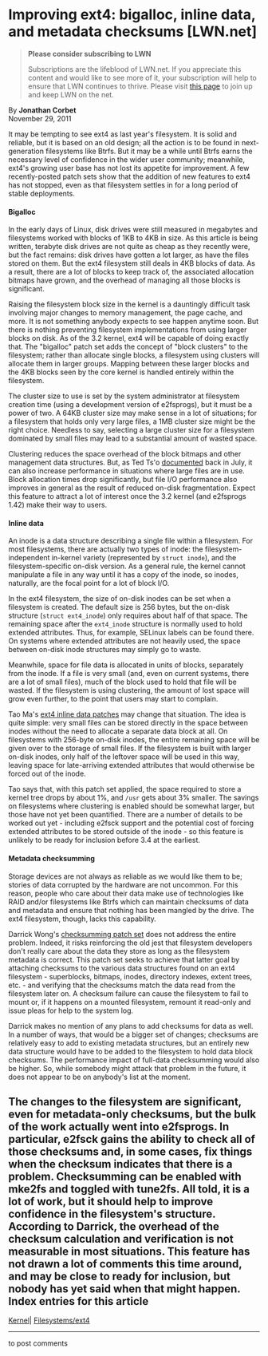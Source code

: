 # Improving ext4: bigalloc, inline data, and metadata checksums [LWN.net]

> **Please consider subscribing to LWN**
> 
> Subscriptions are the lifeblood of LWN.net. If you appreciate this content and would like to see more of it, your subscription will help to ensure that LWN continues to thrive. Please visit [this page](/Promo/nst-nag1/subscribe) to join up and keep LWN on the net. 

By **Jonathan Corbet**  
November 29, 2011 

It may be tempting to see ext4 as last year's filesystem. It is solid and reliable, but it is based on an old design; all the action is to be found in next-generation filesystems like Btrfs. But it may be a while until Btrfs earns the necessary level of confidence in the wider user community; meanwhile, ext4's growing user base has not lost its appetite for improvement. A few recently-posted patch sets show that the addition of new features to ext4 has not stopped, even as that filesystem settles in for a long period of stable deployments. 

#### Bigalloc

In the early days of Linux, disk drives were still measured in megabytes and filesystems worked with blocks of 1KB to 4KB in size. As this article is being written, terabyte disk drives are not quite as cheap as they recently were, but the fact remains: disk drives have gotten a lot larger, as have the files stored on them. But the ext4 filesystem still deals in 4KB blocks of data. As a result, there are a lot of blocks to keep track of, the associated allocation bitmaps have grown, and the overhead of managing all those blocks is significant. 

Raising the filesystem block size in the kernel is a dauntingly difficult task involving major changes to memory management, the page cache, and more. It is not something anybody expects to see happen anytime soon. But there is nothing preventing filesystem implementations from using larger blocks on disk. As of the 3.2 kernel, ext4 will be capable of doing exactly that. The "bigalloc" patch set adds the concept of "block clusters" to the filesystem; rather than allocate single blocks, a filesystem using clusters will allocate them in larger groups. Mapping between these larger blocks and the 4KB blocks seen by the core kernel is handled entirely within the filesystem. 

The cluster size to use is set by the system administrator at filesystem creation time (using a development version of e2fsprogs), but it must be a power of two. A 64KB cluster size may make sense in a lot of situations; for a filesystem that holds only very large files, a 1MB cluster size might be the right choice. Needless to say, selecting a large cluster size for a filesystem dominated by small files may lead to a substantial amount of wasted space. 

Clustering reduces the space overhead of the block bitmaps and other management data structures. But, as Ted Ts'o [documented](/Articles/469821/) back in July, it can also increase performance in situations where large files are in use. Block allocation times drop significantly, but file I/O performance also improves in general as the result of reduced on-disk fragmentation. Expect this feature to attract a lot of interest once the 3.2 kernel (and e2fsprogs 1.42) make their way to users. 

#### Inline data

An inode is a data structure describing a single file within a filesystem. For most filesystems, there are actually two types of inode: the filesystem-independent in-kernel variety (represented by `struct inode`), and the filesystem-specific on-disk version. As a general rule, the kernel cannot manipulate a file in any way until it has a copy of the inode, so inodes, naturally, are the focal point for a lot of block I/O. 

In the ext4 filesystem, the size of on-disk inodes can be set when a filesystem is created. The default size is 256 bytes, but the on-disk structure (`struct ext4_inode`) only requires about half of that space. The remaining space after the `ext4_inode` structure is normally used to hold extended attributes. Thus, for example, SELinux labels can be found there. On systems where extended attributes are not heavily used, the space between on-disk inode structures may simply go to waste. 

Meanwhile, space for file data is allocated in units of blocks, separately from the inode. If a file is very small (and, even on current systems, there are a lot of small files), much of the block used to hold that file will be wasted. If the filesystem is using clustering, the amount of lost space will grow even further, to the point that users may start to complain. 

Tao Ma's [ext4 inline data patches](/Articles/468678/) may change that situation. The idea is quite simple: very small files can be stored directly in the space between inodes without the need to allocate a separate data block at all. On filesystems with 256-byte on-disk inodes, the entire remaining space will be given over to the storage of small files. If the filesystem is built with larger on-disk inodes, only half of the leftover space will be used in this way, leaving space for late-arriving extended attributes that would otherwise be forced out of the inode. 

Tao says that, with this patch set applied, the space required to store a kernel tree drops by about 1%, and `/usr` gets about 3% smaller. The savings on filesystems where clustering is enabled should be somewhat larger, but those have not yet been quantified. There are a number of details to be worked out yet - including e2fsck support and the potential cost of forcing extended attributes to be stored outside of the inode - so this feature is unlikely to be ready for inclusion before 3.4 at the earliest. 

#### Metadata checksumming

Storage devices are not always as reliable as we would like them to be; stories of data corrupted by the hardware are not uncommon. For this reason, people who care about their data make use of technologies like RAID and/or filesystems like Btrfs which can maintain checksums of data and metadata and ensure that nothing has been mangled by the drive. The ext4 filesystem, though, lacks this capability. 

Darrick Wong's [checksumming patch set](/Articles/469717/) does not address the entire problem. Indeed, it risks reinforcing the old jest that filesystem developers don't really care about the data they store as long as the filesystem metadata is correct. This patch set seeks to achieve that latter goal by attaching checksums to the various data structures found on an ext4 filesystem - superblocks, bitmaps, inodes, directory indexes, extent trees, etc. - and verifying that the checksums match the data read from the filesystem later on. A checksum failure can cause the filesystem to fail to mount or, if it happens on a mounted filesystem, remount it read-only and issue pleas for help to the system log. 

Darrick makes no mention of any plans to add checksums for data as well. In a number of ways, that would be a bigger set of changes; checksums are relatively easy to add to existing metadata structures, but an entirely new data structure would have to be added to the filesystem to hold data block checksums. The performance impact of full-data checksumming would also be higher. So, while somebody might attack that problem in the future, it does not appear to be on anybody's list at the moment. 

The changes to the filesystem are significant, even for metadata-only checksums, but the bulk of the work actually went into e2fsprogs. In particular, e2fsck gains the ability to check all of those checksums and, in some cases, fix things when the checksum indicates that there is a problem. Checksumming can be enabled with mke2fs and toggled with tune2fs. All told, it is a lot of work, but it should help to improve confidence in the filesystem's structure. According to Darrick, the overhead of the checksum calculation and verification is not measurable in most situations. This feature has not drawn a lot of comments this time around, and may be close to ready for inclusion, but nobody has yet said when that might happen.  
Index entries for this article  
---  
[Kernel](/Kernel/Index)| [Filesystems/ext4](/Kernel/Index#Filesystems-ext4)  
  


* * *

to post comments 
